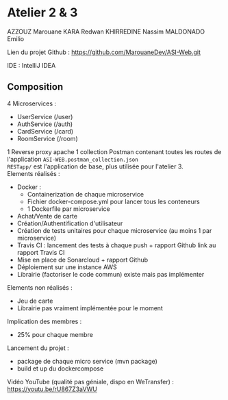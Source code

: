 # Atelier 2 & 3
AZZOUZ Marouane
KARA Redwan
KHIRREDINE Nassim
MALDONADO Emilio

Lien du projet Github : https://github.com/MarouaneDev/ASI-Web.git  

IDE : IntelliJ IDEA
## Composition
4 Microservices :
- UserService (/user)
- AuthService (/auth)
- CardService (/card)
- RoomService (/room)  

1 Reverse proxy apache
1 collection Postman contenant toutes les routes de l'application ```ASI-WEB.postman_collection.json```  
```RESTapp/``` est l'application de base, plus utilisée pour l'atelier 3.  
Elements réalisés : 
- Docker :
	- Containerization de chaque microservice
	- Fichier docker-compose.yml pour lancer tous les conteneurs
	- 1 Dockerfile par microservice 
- Achat/Vente de carte
- Création/Authentification d'utilisateur
- Création de tests unitaires pour chaque microservice (au moins 1 par microservice)
- Travis CI : lancement des tests à chaque push + rapport Github link au rapport Travis CI
- Mise en place de Sonarcloud + rapport Github
- Déploiement sur une instance AWS
- Librairie (factoriser le code commun) existe mais pas implémenter

Elements non réalisés :
- Jeu de carte
- Librairie pas vraiment implémentée pour le moment

Implication des membres :
- 25% pour chaque membre

Lancement du projet :
- package de chaque micro service (mvn package)
- build et up du dockercompose

Vidéo YouTube (qualité pas géniale, dispo en WeTransfer) :
https://youtu.be/rU867Z3aVWU
